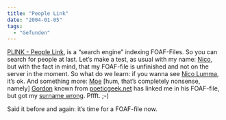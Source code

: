 ```yaml
---
title: "People Link"
date: "2004-01-05"
tags:
  - "Gefunden"
---
```


[PLINK - People Link](http://beta.plink.org/ "PLINK - People Link"), is a “search engine” indexing FOAF\-Files. So you can search for people at last. Let’s make a test, as usual with my name: [Nico](http://beta.plink.org/search.php?q=Nico), but with the fact in mind, that my FOAF-file is unfinished and not on the server in the moment. So what do we learn: if you wanna see [Nico Lumma](http://lumma.de), it’s ok. And something more: [Moe](http://weblog.plasticthinking.org/) \[hum, that’s completely nonsense, namely\] [Gordon](http://beta.plink.org/profile.php?id=a76134866a312dae6613b448b5ebf7f809c66330) known from [poeticgeek.net](http://www.poeticgeek.net/) has linked me in his FOAF-file, but got my [surname wrong](http://beta.plink.org/profile.php?id=8b09a65bd841c57fa42fe1b8f7dbcd994feff4b9). Pffft. ;-)

Said it before and again: it’s time for a FOAF-file now.
